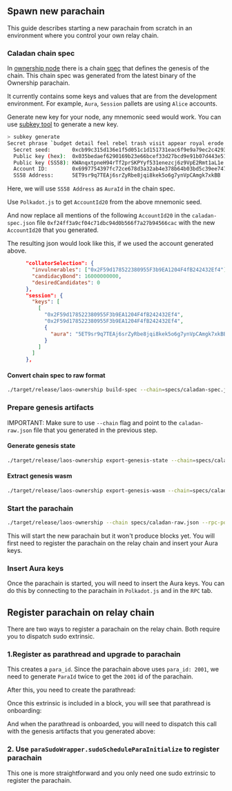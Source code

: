 ## Spawn new parachain

This guide describes starting a new parachain from scratch in an environment where you control your own relay chain.

### Caladan chain spec

In [ownership node](../ownership-chain/) there is a chain [spec](../ownership-chain/specs/caladan-spec.json) that defines the genesis of the chain. This chain spec was generated from the latest binary of the Ownership parachain.

It currently contains some keys and values that are from the development environment. For example, `Aura`, `Session` pallets are using `Alice` accounts.

Generate new key for your node, any mnemonic seed would work. You can use [subkey tool](https://docs.substrate.io/reference/command-line-tools/subkey/) to generate a new key.

```bash
> subkey generate
Secret phrase `budget detail feel rebel trash visit appear royal erode two tent catch` is account:
  Secret seed:       0xcb99c315d136e1f5d051c1d151731eac6f9e9a79ec2c4293abde7c4de856b9ae
  Public key (hex):  0x035bedaef6290169b23e66bcef33d27bcd9e91b07d443e517842c7245b5735faf0
  Public key (SS58): KWAnqxtpneH94rTf2prSKPYyf531enezcj6z9VpE2Rmt1aL1e
  Account ID:        0x6997754397fc72ce678d3a32ab4e378b64b03bd5c39ee747cce2502b4d5ce2a6
  SS58 Address:      5ET9sr9q7TEAj6srZyRbe8jqi8kek5o6g7ynVpCAmgk7xkBB
```

Here, we will use `SS58 Address` as `AuraId` in the chain spec.

Use `Polkadot.js` to get `AccountId20` from the above mnemonic seed.

And now replace all mentions of the following `AccountId20` in the `caladan-spec.json` file `0xf24ff3a9cf04c71dbc94d0b566f7a27b94566cac` with the new `AccountId20` that you generated.

The resulting json would look like this, if we used the account generated above.

```json
      "collatorSelection": {
        "invulnerables": ["0x2F59d178522380955F3b9EA1204F4fB242432Ef4"],
        "candidacyBond": 16000000000,
        "desiredCandidates": 0
      },
      "session": {
        "keys": [
          [
            "0x2F59d178522380955F3b9EA1204F4fB242432Ef4",
            "0x2F59d178522380955F3b9EA1204F4fB242432Ef4",
            {
              "aura": "5ET9sr9q7TEAj6srZyRbe8jqi8kek5o6g7ynVpCAmgk7xkBB"
            }
          ]
        ]
      },
```

#### Convert chain spec to raw format

```bash
./target/release/laos-ownership build-spec --chain=specs/caladan-spec.json --raw --disable-default-bootnode > specs/caladan-raw.json
```

### Prepare genesis artifacts

IMPORTANT: Make sure to use `--chain` flag and point to the `caladan-raw.json` file that you generated in the previous step.

#### Generate genesis state

```bash
./target/release/laos-ownership export-genesis-state --chain=specs/caladan-raw.json > genesis-state
```

#### Extract genesis wasm

```bash
./target/release/laos-ownership export-genesis-wasm --chain=specs/caladan-raw.json > genesis-wasm
```

### Start the parachain

```bash
./target/release/laos-ownership --chain specs/caladan-raw.json --rpc-port 9999 --base-path test-chain --unsafe-rpc-external -- --chain specs/rococo-freeverse-chainspec.json
```

This will start the new parachain but it won't produce blocks yet. You will first need to register the parachain on the relay chain and insert your Aura keys.

### Insert Aura keys

Once the parachain is started, you will need to insert the Aura keys. You can do this by connecting to the parachain in `Polkadot.js` and in the `RPC` tab.


## Register parachain on relay chain

There are two ways to register a parachain on the relay chain. Both require you to dispatch sudo extrinsic.

### 1.Register as parathread and upgrade to parachain

This creates a `para_id`. Since the parachain above uses `para_id: 2001`, we need to generate `ParaId` twice to get the `2001` id of the parachain.


After this, you need to create the parathread:

Once this extrinsic is included in a block, you will see that parathread is onboarding:

And when the parathread is onboarded, you will need to dispatch this call with the genesis artifacts that you generated above:

### 2. Use `paraSudoWrapper.sudoScheduleParaInitialize` to register parachain

This one is more straightforward and you only need one sudo extrinsic to register the parachain.
